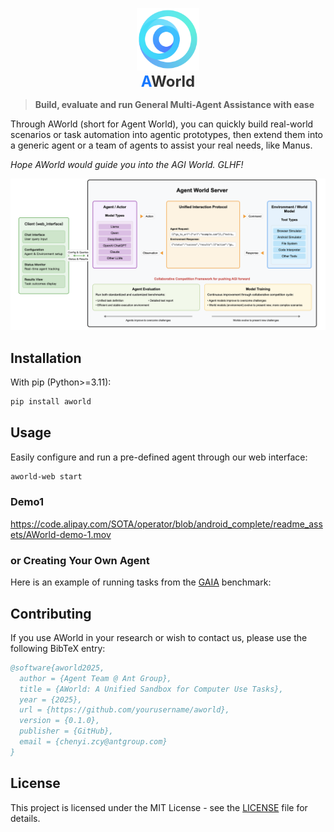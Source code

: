 <p align="center">
  <img src="readme_assets/aworld_logo.png" alt="AWorld Logo" width="100"/>
  <br>
  <span align="center" style="font-size: 24px;">
    <b><span style="color: #1677FF;">A</span><span style="color: var(--color-fg-default, #333333);">World</span></b>
  </span>
</p>

> **Build, evaluate and run General Multi-Agent Assistance with ease**

Through AWorld (short for Agent World), you can quickly build real-world scenarios or task automation into agentic prototypes, then extend them into a generic agent or a team of agents to assist your real needs, like Manus.

*Hope AWorld would guide you into the AGI World. GLHF!*


![AWorld Framework](readme_assets/framework_arch.png)

## Installation
With pip (Python>=3.11):
```bash
pip install aworld
```

## Usage
Easily configure and run a pre-defined agent through our web interface:
```bash
aworld-web start
```
### Demo1
https://code.alipay.com/SOTA/operator/blob/android_complete/readme_assets/AWorld-demo-1.mov

### or Creating Your Own Agent 
Here is an example of running tasks from the [GAIA](https://huggingface.co/gaia-benchmark) benchmark:

## Contributing

If you use AWorld in your research or wish to contact us, please use the following BibTeX entry:

```bibtex
@software{aworld2025,
  author = {Agent Team @ Ant Group},
  title = {AWorld: A Unified Sandbox for Computer Use Tasks},
  year = {2025},
  url = {https://github.com/yourusername/aworld},
  version = {0.1.0},
  publisher = {GitHub},
  email = {chenyi.zcy@antgroup.com}
}
```

## License

This project is licensed under the MIT License - see the [LICENSE](LICENSE) file for details.